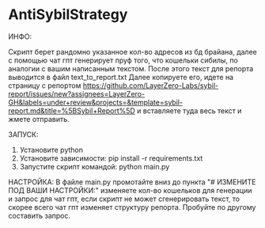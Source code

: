 # AntiSybilStrategy

ИНФО:

Скрипт берет рандомно указанное кол-во адресов из бд брайана, далее с помощью чат гпт генерирует пруф того, что кошельки сибилы, по аналогии с вашим написанным текстом. После этого текст для репорта выводится в файл text_to_report.txt
Далее копируете его, идете на страницу с репортом https://github.com/LayerZero-Labs/sybil-report/issues/new?assignees=LayerZero-GH&labels=under+review&projects=&template=sybil-report.md&title=%5BSybil+Report%5D и вставляете туда весь текст и жмете отправить.

ЗАПУСК:
1. Установите python
2. Установите зависимости: pip install -r requirements.txt
3. Запустите скрипт командой: python main.py

НАСТРОЙКА:
В файле main.py промотайте вниз до пункта "# ИЗМЕНИТЕ ПОД ВАШИ НАСТРОЙКИ:"
изменяете кол-во кошельков для генерации и запрос для чат гпт, если скрипт не может сгенерировать текст, то скорее всего чат гпт изменяет структуру репорта. Пробуйте по другому составить запрос.
